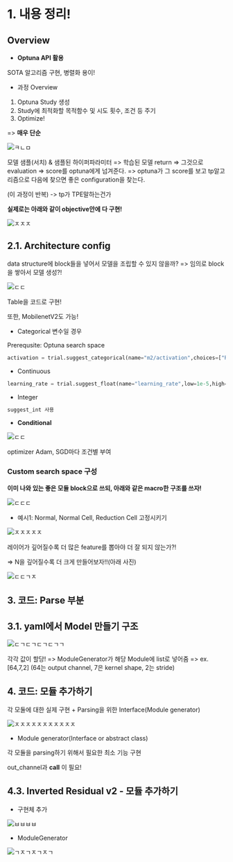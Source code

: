 # 1. 내용 정리!

## Overview

* **Optuna API 활용**

SOTA 알고리즘 구현, 병렬화 용이!

* 과정 Overview

1. Optuna Study 생성
2. Study에 최적화할 목적함수 및 시도 횟수, 조건 등 주기
3. Optimize!

=> **매우 단순**

![ㅋㄴㅁ](https://user-images.githubusercontent.com/59636424/142960791-c5958f99-458f-4198-8d02-44f5407a4209.PNG)

모델 샘플(서치) & 샘플된 하이퍼파라미터 => 학습된 모델 return => 그것으로 evaluation => score를 optuna에게 넘겨준다. => optuna가 그 score를 보고 tp알고리즘으로 다음에 찾으면 좋은 configuration을 찾는다.

(이 과정이 반복) -> tp가 TPE말하는건가

**실제로는 아래와 같이 objective안에 다 구현!**

![ㅈㅈㅈ](https://user-images.githubusercontent.com/59636424/142961024-c4033ca5-8d01-48fc-a071-21f0822278df.PNG)

## 2.1. Architecture config

data structure에 block들을 넣어서 모델을 조립할 수 있지 않을까? => 임의로 block을 쌓아서 모델 생성?!

![ㄷㄷ](https://user-images.githubusercontent.com/59636424/142961190-8bc4301d-f5b3-49d3-8811-6487b4d92361.PNG)

Table을 코드로 구현!

또한, MobilenetV2도 가능!

* Categorical 변수일 경우

Prerequsite: Optuna search space

```python
activation = trial.suggest_categorical(name="m2/activation",choices=["ReLU","ReLU6","Hardswish"])
```

* Continuous

```python
learning_rate = trial.suggest_float(name="learning_rate",low=1e-5,high=1e-3)
```

* Integer

```python
suggest_int 사용
```

* **Conditional**

![ㄷㄷ](https://user-images.githubusercontent.com/59636424/142961753-5e0b3057-9cb8-4291-8bff-5e4e5161a4ce.PNG)

optimizer Adam, SGD마다 조건별 부여

### Custom search space 구성

**이미 나와 있는 좋은 모듈 block으로 쓰되, 아래와 같은 macro한 구조를 쓰자!**

![ㄷㄷㄷ](https://user-images.githubusercontent.com/59636424/142962195-157f220a-dd4c-4fd2-b204-5856b21362c5.PNG)

* 예시1: Normal, Normal Cell, Reduction Cell 고정시키기

![ㅈㅈㅈㅈㅈ](https://user-images.githubusercontent.com/59636424/142962621-0d71ab92-acb3-4322-ad90-f664a24493b9.PNG)

레이어가 깊어질수록 더 많은 feature를 뽑아야 더 잘 되지 않는가?!

=> N을 깊어질수록 더 크게 만들어보자!!(아래 사진)

![ㄷㄷㄱㅈ](https://user-images.githubusercontent.com/59636424/142962741-f539171e-303b-459b-a7fe-86481957918d.PNG)

## 3. 코드: Parse 부분

## 3.1. yaml에서 Model 만들기 구조

![ㄷㄱㄷㄱㄷㄱㄷㄱㄱ](https://user-images.githubusercontent.com/59636424/142963424-b215021b-753c-496b-9da4-622c838f071d.PNG)

각각 값이 할당! => ModuleGenerator가 해당 Module에 list로 넣어줌 => ex. [64,7,2] (64는 output channel, 7은 kernel shape, 2는 stride)

## 4. 코드: 모듈 추가하기

각 모둘에 대한 실제 구현 + Parsing을 위한 Interface(Module generator)

![ㅈㅈㅈㅈㅈㅈㅈㅈㅈㅈㅈ](https://user-images.githubusercontent.com/59636424/142964010-bfe72db0-9d8a-42a8-8f96-55ad19683c7f.PNG)

* Module generator(Interface or abstract class)

각 모듈을 parsing하기 위해서 필요한 최소 기능 구현

out_channel과 __call__ 이 필요!

## 4.3. Inverted Residual v2 - 모듈 추가하기

* 구현체 추가

![ㅂㅂㅂㅂ](https://user-images.githubusercontent.com/59636424/142964511-efd5af5f-f1fa-4cd3-8d66-36ceb842eea7.PNG)


* ModuleGenerator

![ㄱㅈㄱㅈㄱㅈㄱ](https://user-images.githubusercontent.com/59636424/142964692-15761842-6378-4f5e-987d-a0887abaf332.PNG)

